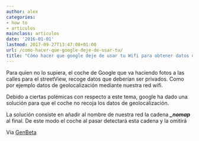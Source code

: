 ```yaml
---
author: alex
categories:
- how to
- articulos
mainclass: articulos
date: '2016-01-01'
lastmod: 2017-09-27T13:47:08+01:00
url: /como-hacer-que-google-deje-de-usar-tu/
title: "Cómo hacer que google deje de usar tu Wifi para obtener datos de geolocalización"
---
```


Para quien no lo supiera, el coche de Google que va haciendo fotos a las calles para el streetView, recoge datos que deberían ser privados. Como por ejemplo datos de geolocalización mediante nuestra red wifi.

Debido a ciertas polémicas con respecto a este tema, google ha dado una solución para que el coche no recoja los datos de geolocalización.

<!--more--><!--ad-->

La solución consiste en añadir al nombre de nuestra red la cadena ***_nomap*** al final. De este modo el coche al pasar detectará esta cadena y la omitirá

Vía <a target='_blank' href="http://www.genbeta.com/seguridad/quieres-que-google-deje-de-usar-tu-wifi-para-obtener-datos-de-geolocalizacion-solo-hay-que-cambiarle-el-nombre">GenBeta</a>
